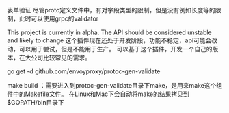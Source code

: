 表单验证
尽管proto定义文件中，有对字段类型的限制，但是没有例如长度等的限制，此时可以使用grpc的validator


This project is currently in alpha. The API should be considered unstable and likely to change
这个插件现在还处于开发阶段，功能不稳定，api可能会改动，可以用于尝试，但是不能用于生产。
可以基于这个插件，开发一个自己的版本，在大公司比较常见的需求。


go get -d github.com/envoyproxy/protoc-gen-validate

make build ：需要进入到protoc-gen-validate目录下make，是用来make这个组件中的Makefile文件。
在Linux和Mac下会自动将make的结果拷贝到$GOPATH/bin目录下